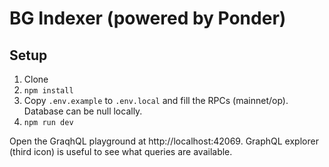 # BG Indexer (powered by Ponder)


## Setup

1. Clone
2. `npm install`
3. Copy `.env.example` to `.env.local` and fill the RPCs (mainnet/op). Database can be null locally.
4. `npm run dev`

Open the GraqhQL playground at http://localhost:42069. GraphQL explorer (third icon) is useful to see what queries are available.
